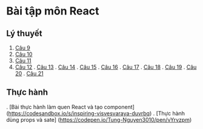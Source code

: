 # Bài tập môn React
## Lý thuyết
1. [Câu 9](https://codepen.io/Tung-Nguyen3010/pen/XWYyXam)
2. [Câu 10](https://codepen.io/Tung-Nguyen3010/pen/LYrWqjG)
3. [Câu 11](https://codepen.io/Tung-Nguyen3010/pen/BaVWMQw)
4. [Câu 12](https://codepen.io/Tung-Nguyen3010/pen/PoapVdQ)
. [Câu 13](https://codepen.io/Tung-Nguyen3010/pen/mdKWvzB)
. [Câu 14](https://codepen.io/Tung-Nguyen3010/pen/QWxqOzV)
. [Câu 15](https://codepen.io/Tung-Nguyen3010/pen/QWxqOYZ)
. [Câu 16](https://codepen.io/Tung-Nguyen3010/pen/yLERRBJ)
. [Câu 17](https://codepen.io/Tung-Nguyen3010/pen/RwJeewE)
. [Câu 18](https://codepen.io/Tung-Nguyen3010/pen/poKQgpM)
. [Câu 19](https://codepen.io/Tung-Nguyen3010/pen/abKQdqB)
. [Câu 20](https://codepen.io/Tung-Nguyen3010/pen/YzvRweY)
. [Câu 21](https://codepen.io/Tung-Nguyen3010/pen/yLEQeKL)
## Thực hành
. [Bài thực hành làm quen React và tạo component] (https://codesandbox.io/s/inspiring-visvesvaraya-duvrbq)
. [Thực hành dùng props và sate] (https://codepen.io/Tung-Nguyen3010/pen/vYrvzpm)
